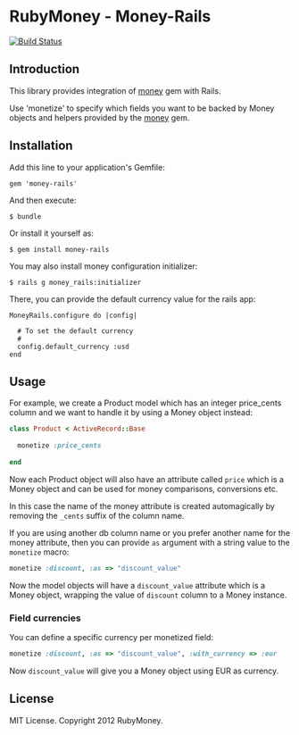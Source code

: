 # RubyMoney - Money-Rails

[![Build Status](https://secure.travis-ci.org/RubyMoney/money-rails.png?branch=master)](http://travis-ci.org/RubyMoney/money-rails)

## Introduction

This library provides integration of [money](http://github.com/Rubymoney/money) gem with Rails.

Use 'monetize' to specify which fields you want to be backed by
Money objects and helpers provided by the [money](http://github.com/Rubymoney/money)
gem.

## Installation

Add this line to your application's Gemfile:

    gem 'money-rails'

And then execute:

    $ bundle

Or install it yourself as:

    $ gem install money-rails

You may also install money configuration initializer:

```
$ rails g money_rails:initializer
```

There, you can provide the default currency value for the rails app:
```
MoneyRails.configure do |config|

  # To set the default currency
  #
  config.default_currency :usd
end
```

## Usage

For example, we create a Product model which has an integer price_cents column
and we want to handle it by using a Money object instead:

```ruby
class Product < ActiveRecord::Base
  
  monetize :price_cents
  
end
```

Now each Product object will also have an attribute called ```price``` which
is a Money object and can be used for money comparisons, conversions etc.

In this case the name of the money attribute is created automagically by removing the
```_cents``` suffix of the column name. 

If you are using another db column name or you prefer another name for the
money attribute, then you can provide ```as``` argument with a string
value to the ```monetize``` macro:

```ruby
monetize :discount, :as => "discount_value"
```

Now the model objects will have a ```discount_value``` attribute which
is a Money object, wrapping the value of ```discount``` column to a
Money instance.

### Field currencies

You can define a specific currency per monetized field:

```ruby
monetize :discount, :as => "discount_value", :with_currency => :eur
```

Now ```discount_value``` will give you a Money object using EUR as
currency.

## License

MIT License. Copyright 2012 RubyMoney.

